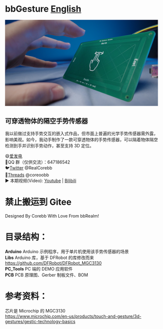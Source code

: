 # bbGesture [English](https://github.com/RealCorebb/bbGesture/blob/main/README_EN.md "English")

![image](https://github.com/RealCorebb/bbGesture/blob/main/IMG/bbGesture.jpg?raw=true)

## 可穿透物体的隔空手势传感器

我以前做过支持手势交互的嵌入式作品，但市面上普遍的光学手势传感器需外露，影响美观。如今，我动手制作了一款可穿透物体的手势传感器，可以隔着物体隔空检测到手并识别手势动作，甚至支持 3D 定位。

😄[爱发电](https://afdian.com/a/kuruibb "爱发电")  
🐧QQ 群（仅供交流）：647186542  
🐦[Twitter](https://twitter.com/RealCorebb "@RealCorebb") @RealCorebb  
🧵[Threads](https://www.threads.net/@coreoobb "@coreoobb") @coreoobb  
▶️ 本期视频(Video): [Youtube](https://www.youtube.com/watch?v=KMqlBF-dVS4 "Youtube") | [ Bilibili](https://www.bilibili.com/video/BV1uM4m1f75z " Bilibili")

# 禁止搬运到 Gitee

Designed By Corebb With Love From bbRealm!

# 目录结构：

**Arduino** Arduino 示例程序，用于单片机使用该手势传感器的场景  
**Libs** Arduino 库，基于 DFRobot 的库修改而来 https://github.com/DFRobot/DFRobot_MGC3130  
**PC_Tools** PC 端的 DEMO 应用软件  
**PCB** PCB 原理图、Gerber 制板文件、BOM

# 参考资料：

芯片是 Microchip 的 MGC3130  
https://www.microchip.com/en-us/products/touch-and-gesture/3d-gestures/gestic-technology-basics
